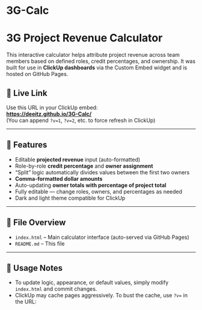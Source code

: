 # 3G-Calc
# 3G Project Revenue Calculator

This interactive calculator helps attribute project revenue across team members based on defined roles, credit percentages, and ownership. It was built for use in **ClickUp dashboards** via the Custom Embed widget and is hosted on GitHub Pages.

## 🔗 Live Link

Use this URL in your ClickUp embed:  
**https://deeitz.github.io/3G-Calc/**  
(You can append `?v=1`, `?v=2`, etc. to force refresh in ClickUp)

---

## 🔧 Features

- Editable **projected revenue** input (auto-formatted)
- Role-by-role **credit percentage** and **owner assignment**
- “Split” logic automatically divides values between the first two owners
- **Comma-formatted dollar amounts**
- Auto-updating **owner totals with percentage of project total**
- Fully editable — change roles, owners, and percentages as needed
- Dark and light theme compatible for ClickUp

---

## 📁 File Overview

- `index.html` – Main calculator interface (auto-served via GitHub Pages)
- `README.md` – This file

---

## 🧠 Usage Notes

- To update logic, appearance, or default values, simply modify `index.html` and commit changes.
- ClickUp may cache pages aggressively. To bust the cache, use `?v=` in the URL:
